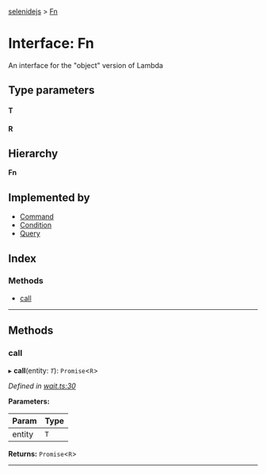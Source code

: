 [selenidejs](../README.md) > [Fn](../interfaces/fn.md)

# Interface: Fn

An interface for the "object" version of Lambda

## Type parameters
#### T 
#### R 
## Hierarchy

**Fn**

## Implemented by

* [Command](../classes/command.md)
* [Condition](../classes/condition.md)
* [Query](../classes/query.md)

## Index

### Methods

* [call](fn.md#call)

---

## Methods

<a id="call"></a>

###  call

▸ **call**(entity: *`T`*): `Promise`<`R`>

*Defined in [wait.ts:30](https://github.com/knowledgeexpert/selenidejs/blob/master/lib/wait.ts#L30)*

**Parameters:**

| Param | Type |
| ------ | ------ |
| entity | `T` |

**Returns:** `Promise`<`R`>

___

